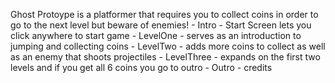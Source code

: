 Ghost Protoype is a platformer that requires you to collect coins in order to go to the next level but beware of enemies! 
    - Intro - Start Screen lets you click anywhere to start game
    - LevelOne - serves as an introduction to jumping and collecting coins
    - LevelTwo - adds more coins to collect as well as an enemy that shoots projectiles
    - LevelThree - expands on the first two levels and if you get all 6 coins you go to outro
    - Outro - credits

